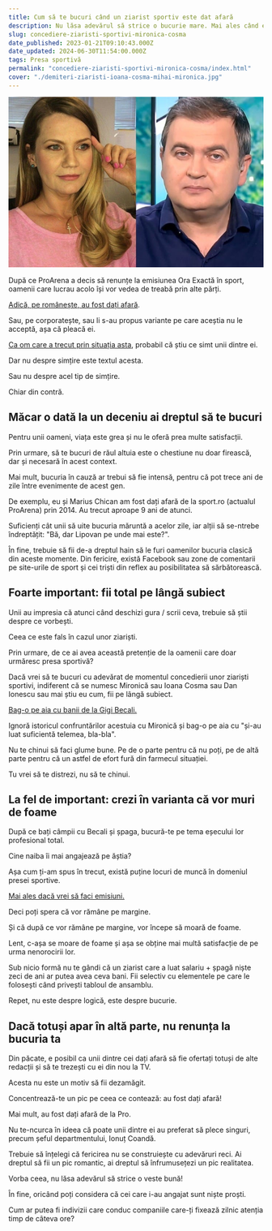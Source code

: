 ```yaml
---
title: Cum să te bucuri când un ziarist sportiv este dat afară
description: Nu lăsa adevărul să strice o bucurie mare. Mai ales când e vorba de Mironică, Ioana Cosma și alții ca ei
slug: concediere-ziaristi-sportivi-mironica-cosma
date_published: 2023-01-21T09:10:43.000Z
date_updated: 2024-06-30T11:54:00.000Z
tags: Presa sportivă
permalink: "concediere-ziaristi-sportivi-mironica-cosma/index.html"
cover: "./demiteri-ziaristi-ioana-cosma-mihai-mironica.jpg"
---
```


![Cătălin Tolontan](./demiteri-ziaristi-ioana-cosma-mihai-mironica.jpg)

După ce ProArena a decis să renunțe la emisiunea Ora Exactă în sport, oamenii care lucrau acolo își vor vedea de treabă prin alte părți.

[Adică, pe românește, au fost dați afară](https://www.gsp.ro/gsp-special/media/ioana-cosma-mihai-mironica-pleaca-din-trustul-pro-685833.html).

Sau, pe corporatește, sau li s-au propus variante pe care aceștia nu le acceptă, așa că pleacă ei.

[Ca om care a trecut prin situația asta](https://www.cameravar.ro/plecare-beldie-sport-ro/), probabil că știu ce simt unii dintre ei.

Dar nu despre simțire este textul acesta.

Sau nu despre acel tip de simțire.

Chiar din contră.

## Măcar o dată la un deceniu ai dreptul să te bucuri

Pentru unii oameni, viața este grea și nu le oferă prea multe satisfacții.

Prin urmare, să te bucuri de răul altuia este o chestiune nu doar firească, dar și necesară în acest context.

Mai mult, bucuria în cauză ar trebui să fie intensă, pentru că pot trece ani de zile între evenimente de acest gen.

De exemplu, eu și Marius Chican am fost dați afară de la sport.ro (actualul ProArena) prin 2014. Au trecut aproape 9 ani de atunci.

Suficienți cât unii să uite bucuria măruntă a acelor zile, iar alții să se-ntrebe îndreptățit: "Bă, dar Lipovan pe unde mai este?".

În fine, trebuie să fii de-a dreptul hain să le furi oamenilor bucuria clasică din aceste momente. Din fericire, există Facebook sau zone de comentarii pe site-urile de sport și cei triști din reflex au posibilitatea să sărbătorească.

## Foarte important: fii total pe lângă subiect

Unii au impresia că atunci când deschizi gura / scrii ceva, trebuie să știi despre ce vorbești.

Ceea ce este fals în cazul unor ziariști.

Prin urmare, de ce ai avea această pretenție de la oamenii care doar urmăresc presa sportivă?

Dacă vrei să te bucuri cu adevărat de momentul concedierii unor ziariști sportivi, indiferent că se numesc Mironică sau Ioana Cosma sau Dan Ionescu sau mai știu eu cum, fii pe lângă subiect.

[Bag-o pe aia cu banii de la Gigi Becali.](https://www.cameravar.ro/spaga-presa-sportiva/)

Ignoră istoricul confruntărilor acestuia cu Mironică și bag-o pe aia cu "și-au luat suficientă telemea, bla-bla".

Nu te chinui să faci glume bune. Pe de o parte pentru că nu poți, pe de altă parte pentru că un astfel de efort fură din farmecul situației.

Tu vrei să te distrezi, nu să te chinui.

## La fel de important: crezi în varianta că vor muri de foame

După ce bați câmpii cu Becali și șpaga, bucură-te pe tema eșecului lor profesional total.

Cine naiba îi mai angajează pe ăștia?

Așa cum ți-am spus în trecut, există puține locuri de muncă în domeniul presei sportive.

[Mai ales dacă vrei să faci emisiuni.](https://www.cameravar.ro/emisiuni-beldie/)

Deci poți spera că vor rămâne pe margine.

Și că după ce vor rămâne pe margine, vor începe să moară de foame.

Lent, c-așa se moare de foame și așa se obține mai multă satisfacție de pe urma nenorocirii lor.

Sub nicio formă nu te gândi că un ziarist care a luat salariu + șpagă niște zeci de ani ar putea avea ceva bani. Fii selectiv cu elementele pe care le folosești când privești tabloul de ansamblu.

Repet, nu este despre logică, este despre bucurie.

## Dacă totuși apar în altă parte, nu renunța la bucuria ta

Din păcate, e posibil ca unii dintre cei dați afară să fie ofertați totuși de alte redacții și să te trezești cu ei din nou la TV.

Acesta nu este un motiv să fii dezamăgit.

Concentrează-te un pic pe ceea ce contează: au fost dați afară!

Mai mult, au fost dați afară de la Pro.

Nu te-ncurca în ideea că poate unii dintre ei au preferat să plece singuri, precum șeful departmentului, Ionuț Coandă.

Trebuie să înțelegi că fericirea nu se construiește cu adevăruri reci. Ai dreptul să fii un pic romantic, ai dreptul să înfrumusețezi un pic realitatea.

Vorba ceea, nu lăsa adevărul să strice o veste bună!

În fine, oricând poți considera că cei care i-au angajat sunt niște proști.

Cum ar putea fi indivizii care conduc companiile care-ți fixează zilnic atenția timp de câteva ore?
